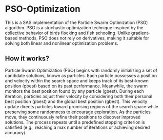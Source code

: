 # PSO-Optimization
This is a SAS implementation of the Particle Swarm Optimization (PSO) algorithm. PSO is a stochastic optimization technique inspired by the collective behavior of birds flocking and fish schooling. Unlike gradient-based methods, PSO does not rely on derivatives, making it suitable for solving both linear and nonlinear optimization problems.


## How it works?
Particle Swarm Optimization (PSO) begins with randomly initializing a set of candidate solutions, known as particles. Each particle possesses a position and velocity within the search space and keeps track of its best-known position (pbest​) based on its past performance. Meanwhile, the swarm monitors the best position found by any particle (gbest​).
During each iteration, particles adjust their velocity by considering both their personal best position (pbest) and the global best position (gbest​). This velocity update directs particles toward promising regions of the search space while preserving some randomness to encourage exploration.
As the particles move, they continuously refine their positions to discover improved solutions. The process repeats until a predefined stopping criterion is satisfied (e.g., reaching a max number of iterations or achieving desired accuracy).

